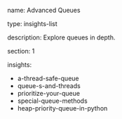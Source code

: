 name: Advanced Queues

type: insights-list

description: Explore queues in depth.

section: 1

insights:
  - a-thread-safe-queue
  - queue-s-and-threads
  - prioritize-your-queue
  - special-queue-methods
  - heap-priority-queue-in-python

